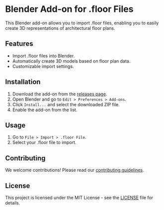 # Blender Add-on for .floor Files

This Blender add-on allows you to import .floor files, enabling you to easily create 3D representations of architectural floor plans.

## Features

- Import .floor files into Blender.
- Automatically create 3D models based on floor plan data.
- Customizable import settings.

## Installation

1. Download the add-on from the [releases page](https://github.com/OpenArchSpecs/blender-addon/releases).
2. Open Blender and go to `Edit > Preferences > Add-ons`.
3. Click `Install...` and select the downloaded ZIP file.
4. Enable the add-on from the list.

## Usage

1. Go to `File > Import > .floor File`.
2. Select your .floor file to import.

## Contributing

We welcome contributions! Please read our [contributing guidelines](docs/contributing.md).

## License

This project is licensed under the MIT License - see the [LICENSE](LICENSE) file for details.

